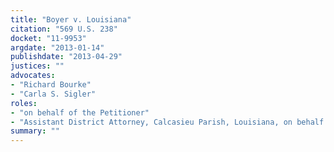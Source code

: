 ```yaml
---
title: "Boyer v. Louisiana"
citation: "569 U.S. 238"
docket: "11-9953"
argdate: "2013-01-14"
publishdate: "2013-04-29"
justices: ""
advocates:
- "Richard Bourke"
- "Carla S. Sigler"
roles:
- "on behalf of the Petitioner"
- "Assistant District Attorney, Calcasieu Parish, Louisiana, on behalf of the Respondent"
summary: ""
---
```


